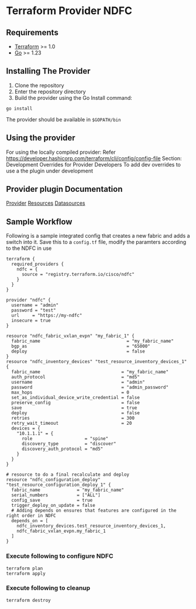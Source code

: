 # Terraform Provider NDFC

## Requirements

- [Terraform](https://www.terraform.io/downloads.html) >= 1.0
- [Go](https://golang.org/doc/install) >= 1.23

## Installing The Provider

1. Clone the repository
2. Enter the repository directory
3. Build the provider using the Go Install command:

```shell
go install
```

The provider should be available in `$GOPATH/bin`

## Using the provider

For using the locally compiled provider:
Refer <https://developer.hashicorp.com/terraform/cli/config/config-file>
Section: Development Overrides for Provider Developers
To add dev overrides to use a the plugin under development


## Provider plugin Documentation

[Provider](docs/index.md)
[Resources](docs/resources)
[Datasources](docs/data-sources)

## Sample Workflow

Following is a sample integrated config that creates a new fabric and adds a switch into it.
Save this to a `config.tf` file, modify the paramters according to the NDFC in use

```
terraform {
  required_providers {
    ndfc = {
      source = "registry.terraform.io/cisco/ndfc"
    }
  }
}

provider "ndfc" {
  username = "admin"
  password = "test"
  url     = "https://my-ndfc"
  insecure = true
}

resource "ndfc_fabric_vxlan_evpn" "my_fabric_1" {
  fabric_name                                 = "my_fabric_name"
  bgp_as                                      = "65000"
  deploy                                      = false
}
resource "ndfc_inventory_devices" "test_resource_inventory_devices_1" {
  fabric_name                               = "my_fabric_name"
  auth_protocol                             = "md5"
  username                                  = "admin"
  password                                  = "admin_password"
  max_hops                                  = 0
  set_as_individual_device_write_credential = false
  preserve_config                           = false
  save                                      = true
  deploy                                    = false
  retries                                   = 300
  retry_wait_timeout                        = 20
  devices = {
    "10.1.1.1" = {
      role                    = "spine"
      discovery_type          = "discover"
      discovery_auth_protocol = "md5"
    }
  }
}

# resource to do a final recalculate and deploy
resource "ndfc_configuration_deploy" "test_resource_configuration_deploy_1" {
  fabric_name              = "my_fabric_name"
  serial_numbers           = ["ALL"]
  config_save              = true
  trigger_deploy_on_update = false
  # Adding depends on ensures that features are configured in the right order in NDFC
  depends_on = [
    ndfc_inventory_devices.test_resource_inventory_devices_1, 
    ndfc_fabric_vxlan_evpn.my_fabric_1
  ]
}
```

### Execute following to configure NDFC

```shell
terraform plan
terraform apply
```

### Execute following to cleanup

```shell
terraform destroy
```
